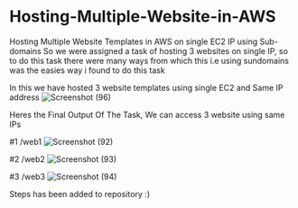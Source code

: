 # Hosting-Multiple-Website-in-AWS
Hosting Multiple Website Templates  in AWS on single EC2 IP using Sub-domains
So we were assigned a task of hosting 3 websites on single IP, so to do this task there were many ways from which this i.e using sundomains was the easies way i found to do this task

In this we have hosted 3 website templates using single EC2 and Same IP address
![Screenshot (96)](https://github.com/user-attachments/assets/99a5a092-c5bd-4d08-95e6-214ff4bcc881)

Heres the Final Output Of The Task, We can access 3 website using same IPs

#1 /web1
![Screenshot (92)](https://github.com/user-attachments/assets/9f6eb3e1-3509-4b24-acae-f6b644783639)

#2 /web2
![Screenshot (93)](https://github.com/user-attachments/assets/fcb609a3-ca4b-44c9-8871-4ed6bcbcf85a)

#3 /web3
![Screenshot (94)](https://github.com/user-attachments/assets/8317862f-8020-423c-9ffc-faf6d14430a1)


Steps has been added to repository :)
